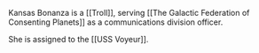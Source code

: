 Kansas Bonanza is a [[Troll]], serving [[The Galactic Federation of Consenting Planets]] as a communications division officer.

She is assigned to the [[USS Voyeur]].